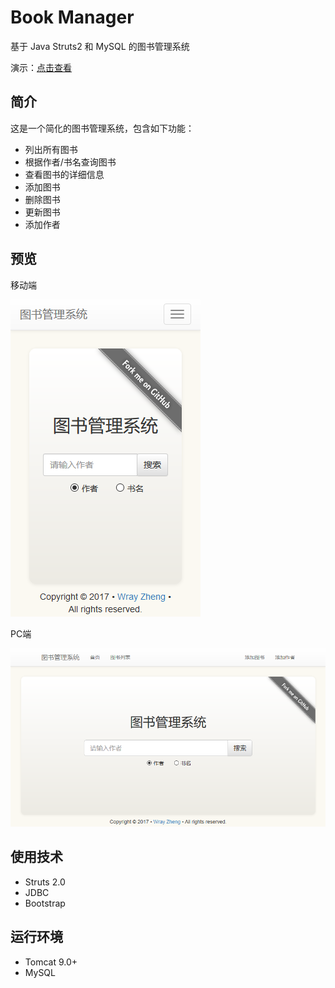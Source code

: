 # Book Manager

基于 Java Struts2 和 MySQL 的图书管理系统

演示：[点击查看](http://app.codebelief.com/book-manager/)

## 简介

这是一个简化的图书管理系统，包含如下功能：

- 列出所有图书
- 根据作者/书名查询图书
- 查看图书的详细信息
- 添加图书
- 删除图书
- 更新图书
- 添加作者

## 预览

移动端

![](image/demo-index-mobile.png)

PC端

![](image/demo-index.png)

## 使用技术

- Struts 2.0
- JDBC
- Bootstrap

## 运行环境

- Tomcat 9.0+
- MySQL